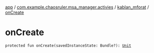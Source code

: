 [app](../../index.md) / [com.example.chaosruler.msa_manager.activies](../index.md) / [kablan_mforat](index.md) / [onCreate](.)

# onCreate

`protected fun onCreate(savedInstanceState: Bundle?): `[`Unit`](https://kotlinlang.org/api/latest/jvm/stdlib/kotlin/-unit/index.html)